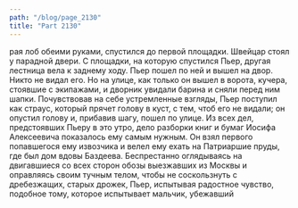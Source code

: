 ```yaml
---
path: "/blog/page_2130"
title: "Part 2130"
---
```


рая лоб обеими руками, спустился до первой площадки. Швейцар стоял у парадной двери. С площадки, на которую спустился Пьер, другая лестница вела к заднему ходу. Пьер пошел по ней и вышел на двор. Никто не видал его. Но на улице, как только он вышел в ворота, кучера, стоявшие с экипажами, и дворник увидали барина и сняли перед ним шапки. Почувствовав на себе устремленные взгляды, Пьер поступил как страус, который прячет голову в куст, с тем, чтоб его не видали; он опустил голову и, прибавив шагу, пошел по улице.
Из всех дел, предстоявших Пьеру в это утро, дело разборки книг и бумаг Иосифа Алексеевича показалось ему самым нужным.
Он взял первого попавшегося ему извозчика и велел ему ехать на Патриаршие пруды, где был дом вдовы Баздеева.
Беспрестанно оглядываясь на двигавшиеся со всех сторон обозы выезжавших из Москвы и оправляясь своим тучным телом, чтобы не соскользнуть с дребезжащих, старых дрожек, Пьер, испытывая радостное чувство, подобное тому, которое испытывает мальчик, убежавший 
